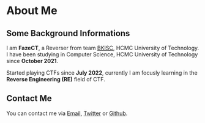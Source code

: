 # About Me


## Some Background Informations

I am **FazeCT**, a Reverser from team [BKISC](https://bkisc.com), HCMC University of Technology. I have been studying in Computer Science, HCMC University of Technology since **October 2021**. 

Started playing CTFs since **July 2022**, currently I am focusly learning in the **Reverse Engineering (RE)** field of CTF.

## Contact Me

You can contact me via [Email](mailto:ctffazect@gmail.com), [Twitter](https://twitter.com/FazeCT1512) or [Github](https://github.com/FazeCT).

